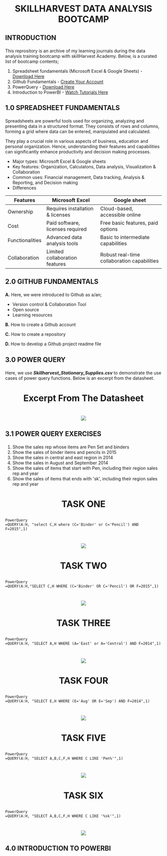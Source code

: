 # <p align='center'/> SKILLHARVEST DATA ANALYSIS BOOTCAMP </p>
## <p align='left'/> INTRODUCTION </p>
This reprository is an archive of my learning journals during the data analysis training bootcamp with skillHarvest Academy. Below, is a curated list of bootcamp contents;
1. Spreadsheet fundamentals (Microsoft Excel & Google Sheets) - [Download Here](https://www.youtube.com/watch?v=_UWPaPer1MY&list=PLoyECfvEFOjYaDL2Z1XN5tpDzXq-CNkVx)
2. Github Fundamentals - [Create Your Account](https://github.com/)
3. PowerQuery - [Download Here](https://www.youtube.com/watch?v=jBEFaDCXB34)
4. Introduction to PowerBI - [Watch Tutorials Here](https://www.youtube.com/watch?v=e6QD8lP-m6E&t=297s)
## <p align='left'/> 1.0 SPREADSHEET FUNDAMENTALS </p>
Spreadsheets are powerful tools used for organizing, analyzing and presenting data in a structured format. They consists of rows and columns, forming a grid where data can be entered, manipulated and calculated.

They play a crucial role in various aspects of business, education and personal organization. Hence, understanding their features and capabilities can significantly enhance productivity and decision making processes.
- Major types: Microsoft Excel & Google sheets
- Key features: Organization, Calculatons, Data analysis, Visualization & Collaboration
- Common uses: Financial management, Data tracking, Analysis & Reporting, and Decision making
- Differences

|Features|Microsoft Excel|Google sheet|
|--------|---------------|------------|
|Ownership|Requires installation & licenses|Cloud-based, accessible online|
|Cost|Paid software, licenses required|Free basic features, paid options|
|Functionalities|Advanced data analysis tools|Basic to intermediate capabilities|
|Collaboration|Limited collaboration features|Robust real-time collaboration capabilities|
## <p align='left'/> 2.0 GITHUB FUNDAMENTALS </p>
**A.** Here, we were introduced to Github as a/an;
- Version control & Collaboration Tool
- Open source
- Learning resources

**B.** How to create a Github account

**C.** How to create a repository

**D.** How to develop a Github project readme file
## <p align='left'/> 3.0 POWER QUERY </p>
Here, we use _**Skillharvest_Stationary_Supplies.csv**_ to demonstrate the use cases of power query functions. Below is an excerpt from the datasheet.
# <p align='center'/> Excerpt From The Datasheet </p>
# <div align="center"><img src="Image A.JPG"></div>
  
## <p align='left'/> 3.1 POWER QUERY EXERCISES </p>
1. Show the sales rep whose items are Pen Set and binders
2. Show the sales of binder items and pencils in 2015
3. Show the sales in central and east region in 2014
4. Show the sales in August and September 2014
5. Show the sales of items that start with Pen, including their region sales rep and year
6. Show the sales of items that ends with 'sk', including their region sales rep and year
# <p align='center'/> TASK ONE </p>
```
PowerQuery
=QUERY(A:H, "select C,H where (C='Binder' or C='Pencil') AND F=2015",1)
```
# <div align="center"><img src="Image B.JPG"></div>

# <p align='center'/> TASK TWO </p>
```
PowerQuery
=QUERY(A:H,"SELECT C,H WHERE (C='Binder' OR C='Pencil') OR F=2015",1)
```

# <div align="center"><img src="Image C.JPG"></div>

# <p align='center'/> TASK THREE </p>
```
PowerQuery
=QUERY(A:H, "SELECT A,H WHERE (A='East' or A='Central') AND F=2014",1)
```

# <div align='center'><img src='ImageD.JPG'></div>

# <p align='center'/> TASK FOUR </p>
```
PowerQuery
=QUERY(A:H, "SELECT E,H WHERE (E='Aug' OR E='Sep') AND F=2014",1)
```

# <div align='center'/><img src='ImageE.JPG'></div>

# <p align='center'/> TASK FIVE </p>
```
PowerQuery
=QUERY(A:H, "SELECT A,B,C,F,H WHERE C LIKE 'Pen%'",1)
```

# <div align='center'/><img src='ImageF.JPG'></div>

# <p align='center'/> TASK SIX </p>
```
PowerQuery
=QUERY(A:H, "SELECT A,B,C,F,H WHERE C LIKE '%sk'",1)
```

# <div align='center'/><img src='ImageG.JPG'></div>

## <p align='left'/> 4.0 INTRODUCTION TO POWERBI </p>
